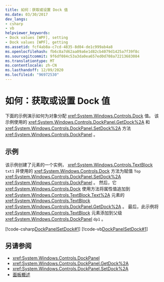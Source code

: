 ```yaml
---
title: 如何：获取或设置 Dock 值
ms.date: 03/30/2017
dev_langs:
- csharp
- vb
helpviewer_keywords:
- Dock values [WPF], setting
- Dock values [WPF], getting
ms.assetid: fcf4ab8a-c7cd-4835-8d04-de1c999ab4a8
ms.openlocfilehash: fb6c8a7d62aa09a6e1d82cb4079d1425a7f39f8c
ms.sourcegitcommit: 9f6df084c53a3da0ea657ed0d708a72213683084
ms.translationtype: MT
ms.contentlocale: zh-CN
ms.lasthandoff: 12/09/2020
ms.locfileid: "96972530"
---
```

# <a name="how-to-get-or-set-a-dock-value"></a>如何：获取或设置 Dock 值
下面的示例演示如何为对象分配 <xref:System.Windows.Controls.Dock> 值。 该示例使用的 <xref:System.Windows.Controls.DockPanel.GetDock%2A> 和 <xref:System.Windows.Controls.DockPanel.SetDock%2A> 方法 <xref:System.Windows.Controls.DockPanel> 。  
  
## <a name="example"></a>示例  
 该示例创建了元素的一个实例， <xref:System.Windows.Controls.TextBlock> `txt1` 并使用的 <xref:System.Windows.Controls.Dock> 方法为赋值 `Top` <xref:System.Windows.Controls.DockPanel.SetDock%2A> <xref:System.Windows.Controls.DockPanel> 。 然后，它 <xref:System.Windows.Controls.Dock> 使用方法将属性值追加到 <xref:System.Windows.Controls.TextBlock.Text%2A> 元素的 <xref:System.Windows.Controls.TextBlock> <xref:System.Windows.Controls.DockPanel.GetDock%2A> 。 最后，此示例将 <xref:System.Windows.Controls.TextBlock> 元素添加到父级 <xref:System.Windows.Controls.DockPanel> `dp1` 。  
  
 [!code-csharp[DockPanelSetDock#1](~/samples/snippets/csharp/VS_Snippets_Wpf/DockPanelSetDock/CSharp/DockPanel_SetDock.cs#1)]
 [!code-vb[DockPanelSetDock#1](~/samples/snippets/visualbasic/VS_Snippets_Wpf/DockPanelSetDock/VisualBasic/DockPanel_SetDock.vb#1)]  
  
## <a name="see-also"></a>另请参阅

- <xref:System.Windows.Controls.DockPanel>
- <xref:System.Windows.Controls.DockPanel.GetDock%2A>
- <xref:System.Windows.Controls.DockPanel.SetDock%2A>
- [面板概述](panels-overview.md)
